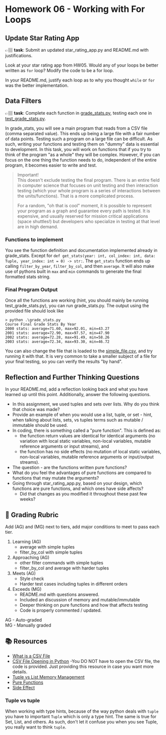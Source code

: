# Homework 06 - Working with For Loops

## Update Star Rating App

👉🏽 **task**:  Submit an updated star_rating_app.py and README.md with justifications. 

Look at your star rating app from HW05. Would any of your loops be better written as `for` loop? Modify the code to be a for loop.

In your README.md, justify each loop as to why you thought `while` or `for` was the better implementation. 



## Data Filters

👉🏽 **task**: Complete each function in [grade_stats.py](grade_stats.py), testing each one in [test_grade_stats.py](test_grade_stats.py).


In grade_stats, you will see a main program that reads from a CSV file (comma separated value). This ends up being a large file with a fair
number of data points. Testing such a program on a large file can be difficult. As such, writing your functions and testing them on "dummy"
data is essential to development. In this task, you will work on functions that if you try to think of the program "as a whole" 
they will be complex. However, if you can focus on the one thing the function needs to do, independent of the entire program, it becomes
easier to write and test. 

> Important!  
> This doesn't exclude testing the final program. There is an entire field in computer science that focuses on unit testing and then interaction
> testing (which your whole program is a series of interactions between the units/functions). That is a more complicated process. 
> 
> For a random, "oh that is cool" moment, it is possible to represent your program as a graph and guarantee every path is tested. 
> It is expensive, and usually reserved for mission critical applications (space shuttles!) but developers who specialize in 
> testing at that level are in high demand. 


### Functions to implement

You see the function definition and documentation implemented already in grade_stats. Except for `def get_stats(year: int, col_index: int, data: Tuple, year_index: int = 0) -> str:`. The `get_stats` function ends up calling `filter_by_year`, `filter_by_col`, and then `average`. It will also make use of pythons built in `max` and `min` commands
to generate the final formatted stats string.

### Final Program Output

Once all the functions are working (hint, you should mainly be running test_grade_stats.py), you can run grade_stats.py. The output using
the provided file should look like

```text
> python .\grade_stats.py
Course Final Grade Stats By Year
2000 stats: average=71.60, max=92.01, min=43.27
2001 stats: average=72.90, max=97.57, min=47.90
2002 stats: average=72.28, max=91.49, min=58.26
2003 stats: average=72.34, max=93.30, min=46.72
```

You can also change the file that is loaded to the [simple_file.csv](simple_file.csv), and try running it with that. It is very common to take a smaller subject of a file for your final testing, so you can verify the results "by hand". 

## Reflection and Further Thinking Questions

In your README.md, add a reflection looking back and what you have learned up until this point. Additionally, answer the following questions.

* In this assignment, we used tuples and sets over lists. Why do you think that choice was made? 
* Provide an example of when you would use a list, tuple, or set - hint, when talking about lists, sets, vs tuples terms such as mutable / immutable should be used. 
* In coding, there is something called a "pure function". This is defined as:
  * the function return values are identical for identical arguments (no variation with local static variables, non-local variables, mutable reference arguments or input streams), and
  * the function has no side effects (no mutation of local static variables, non-local variables, mutable reference arguments or input/output streams).
* The question - are the functions written pure functions?
* What do you feel the advantages of pure functions are compared to functions that may mutate the arguments?
* Going through star_rating_app.py, based on your design, which functions are pure functions, and which ones have side affects?
  * Did that changes as you modified it throughout these past few weeks?

## 📝 Grading Rubric


Add (AG) and (MG) next to tiers, add major conditions to meet to pass each tier. 

1. Learning (AG)
   * average with simple tuples
   * filter_by_col with simple tuples
2. Approaching  (AG)
   * other filter commands with simple tuples
   * filter_by_col and average with harder tuples
3. Meets  (AG)
   * Style check
   * Harder test cases including tuples in different orders
4. Exceeds  (MG)
   * README.md with questions answered. 
   * Included an discussion of memory and mutable/immutable 
   * Deeper thinking on pure functions and how that affects testing
   * Code is properly commented / updated. 


AG - Auto-graded  
MG - Manually graded


## 📚 Resources
* [What is a CSV File](https://www.howtogeek.com/348960/what-is-a-csv-file-and-how-do-i-open-it/)
* [CSV File Opening in Python](https://www.tutorialspoint.com/how-to-read-csv-file-in-pytho) -You DO NOT have to open the CSV file, the code is provided. Just providing this resource in case you want more details. 
* [Tuple vs List Memory Management](https://www.opensourceforu.com/2021/05/memory-management-in-lists-and-tuples/)
* [Pure Functions](https://en.wikipedia.org/wiki/Pure_function)
* [Side Effect](https://en.wikipedia.org/wiki/Side_effect_(computer_science))


### Tuple vs tuple
When working with type hints, because of the way python deals with `tuple` you have to important `Tuple` which is only a type hint. The same is true for Set, List, and others. As such, don't let it confuse you when you see Tuple, you really want to think `tuple`. 